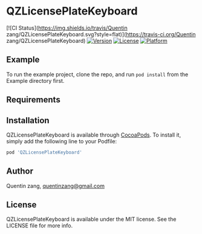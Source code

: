 # QZLicensePlateKeyboard

[![CI Status](https://img.shields.io/travis/Quentin zang/QZLicensePlateKeyboard.svg?style=flat)](https://travis-ci.org/Quentin zang/QZLicensePlateKeyboard)
[![Version](https://img.shields.io/cocoapods/v/QZLicensePlateKeyboard.svg?style=flat)](https://cocoapods.org/pods/QZLicensePlateKeyboard)
[![License](https://img.shields.io/cocoapods/l/QZLicensePlateKeyboard.svg?style=flat)](https://cocoapods.org/pods/QZLicensePlateKeyboard)
[![Platform](https://img.shields.io/cocoapods/p/QZLicensePlateKeyboard.svg?style=flat)](https://cocoapods.org/pods/QZLicensePlateKeyboard)

## Example

To run the example project, clone the repo, and run `pod install` from the Example directory first.

## Requirements

## Installation

QZLicensePlateKeyboard is available through [CocoaPods](https://cocoapods.org). To install
it, simply add the following line to your Podfile:

```ruby
pod 'QZLicensePlateKeyboard'
```

## Author

Quentin zang, quentinzang@gmail.com

## License

QZLicensePlateKeyboard is available under the MIT license. See the LICENSE file for more info.

